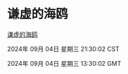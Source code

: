 # 谦虚的海鸥
[谦虚的海鸥](http://219.139.196.164:56308/qxdho/course/base/hotlink/index.php)

2024年 09月 04日 星期三 21:30:02 CST

2024年 09月 04日 星期三 13:30:02 GMT
